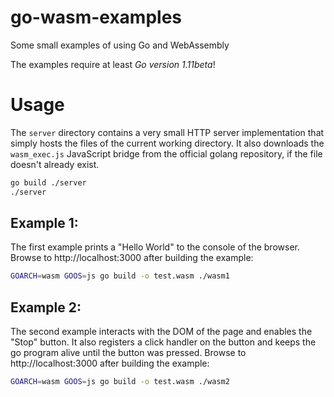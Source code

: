 # go-wasm-examples
Some small examples of using Go and WebAssembly

The examples require at least *Go version 1.11beta*!

# Usage

The `server` directory contains a very small HTTP server implementation that simply hosts the files of the current working directory.
It also downloads the `wasm_exec.js` JavaScript bridge from the official golang repository, if the file doesn't already exist.

```bash
go build ./server
./server
```


## Example 1:

The first example prints a "Hello World" to the console of the browser.
Browse to http://localhost:3000 after building the example:

```bash
GOARCH=wasm GOOS=js go build -o test.wasm ./wasm1
```

## Example 2:

The second example interacts with the DOM of the page and enables the "Stop" button.
It also registers a click handler on the button and keeps the go program alive until the button was pressed.
Browse to http://localhost:3000 after building the example:

```bash
GOARCH=wasm GOOS=js go build -o test.wasm ./wasm2
```

